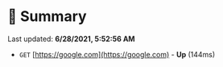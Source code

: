 # 📖 Summary
Last updated: **6/28/2021, 5:52:56 AM**

- `GET` [https://google.com](https://google.com) - **Up** (144ms)
